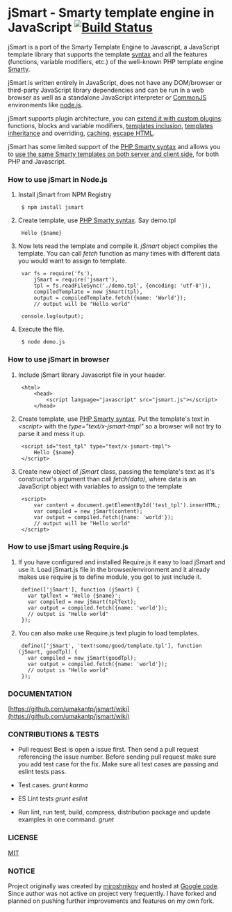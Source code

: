 jSmart - Smarty template engine in JavaScript [![Build Status](https://travis-ci.org/umakantp/jsmart.png?branch=master)](https://travis-ci.org/umakantp/jsmart)
======

jSmart is a port of the Smarty Template Engine to Javascript, a JavaScript template library that supports the template [syntax](https://github.com/umakantp/jsmart/wiki/syntax) and all the features (functions, variable modifiers, etc.) of the well-known PHP template engine [Smarty](http://www.smarty.net/).

jSmart is written entirely in JavaScript, does not have any DOM/browser or third-party JavaScript library dependencies and can be run in a web browser as well as a standalone JavaScript interpreter or [CommonJS](http://www.commonjs.org/) environments like [node.js](https://nodejs.org/).

jSmart supports plugin architecture, you can [extend it with custom plugins](https://github.com/umakantp/jsmart/wiki/Create-Plugin): functions, blocks and variable modifiers, [templates inclusion](https://github.com/umakantp/jsmart/wiki/Include-Templates), [templates inheritance](https://github.com/umakantp/jsmart/wiki/Template-Inheritance) and overriding, [caching](https://github.com/umakantp/jsmart/wiki/Caching), [escape HTML](https://github.com/umakantp/jsmart/wiki/escape_html).

jSmart has some limited support of the [PHP Smarty syntax](https://github.com/umakantp/jsmart/wiki/syntax) and allows you to [use the same Smarty templates on both server and client side](https://github.com/umakantp/jsmart/wiki/Smarty-template-in-javascript), for both PHP and Javascript.

### How to use jSmart in Node.js

1. Install jSmart from NPM Registry

        $ npm install jsmart


2. Create template, use [PHP Smarty syntax](https://github.com/umakantp/jsmart/wiki/syntax).  Say demo.tpl

        Hello {$name}


3. Now lets read the template and compile it. _jSmart_ object compiles the template. You can call _fetch_ function as many times with different data you would want to assign to template. 

        var fs = require('fs'),
            jSmart = require('jsmart'),
            tpl = fs.readFileSync('./demo.tpl', {encoding: 'utf-8'}),
            compiledTemplate = new jSmart(tpl),
            output = compiledTemplate.fetch({name: 'World'});
            // output will be "Hello world"
            
        console.log(output);

4. Execute the file.

        $ node demo.js

    
### How to use jSmart in browser

1. Include jSmart library Javascript file in your header.

        <html>
            <head>
                <script language="javascript" src="jsmart.js"></script>
            </head>

2. Create template, use [PHP Smarty syntax](https://github.com/umakantp/jsmart/wiki/syntax). Put the template's text in _&lt;script&gt;_ with the _type="text/x-jsmart-tmpl"_ so a browser will not try to parse it and mess it up.

        <script id="test_tpl" type="text/x-jsmart-tmpl">
            Hello {$name}
        </script>

3. Create new object of _jSmart_ class, passing the template's text as it's constructor's argument than call _fetch(data)_, where data is an JavaScript object with variables to assign to the template

        <script>
            var content = document.getElementById('test_tpl').innerHTML;
            var compiled = new jSmart(content);
            var output = compiled.fetch({name: 'world'});
            // output will be "Hello world"
        </script>

### How to use jSmart using Require.js

1. If you have configured and installed Require.js it easy to load jSmart and use it. Load jSmart.js file in the browser/environment and it already makes use require js to define module, you got to just include it.

        define(['jSmart'], function (jSmart) {
          var tplText = 'Hello {$name}';
          var compiled = new jSmart(tplText);
          var output = compiled.fetch({name: 'world'});
          // output is "Hello world"
        });

2. You can also make use Require.js text plugin to load templates.

        define(['jSmart', 'text!some/good/template.tpl'], function (jSmart, goodTpl) {
          var compiled = new jSmart(goodTpl);
          var output = compiled.fetch({name: 'world'});
          // output is "Hello world"
        });


### DOCUMENTATION

[https://github.com/umakantp/jsmart/wiki](https://github.com/umakantp/jsmart/wiki)

### CONTRIBUTIONS & TESTS

* Pull request
  Best is open a issue first. Then send a pull request referencing the issue number. Before sending pull request make sure you add test case for the fix. Make sure all test cases are passing and eslint tests pass.

* Test cases.
  _grunt karma_

* ES Lint tests
  _grunt eslint_

* Run lint, run test, build, compress, distribution package and update examples in one command.
  _grunt_

### LICENSE

[MIT](https://opensource.org/licenses/MIT)

### NOTICE

Project originally was created by [miroshnikov](https://github.com/miroshnikov) and hosted at [Google code](http://code.google.com/p/jsmart/). Since author was not active on project very frequently. I have forked and planned on pushing further improvements and features on my own fork.

